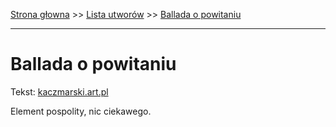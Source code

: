 [Strona głowna](../index.md) >> [Lista utworów](../list.md) >> [Ballada o powitaniu](53.md)

---

# Ballada o powitaniu

Tekst: [kaczmarski.art.pl](https://www.kaczmarski.art.pl/tworczosc/wiersze/ballada-o-powitaniu/)

Element pospolity, nic ciekawego.